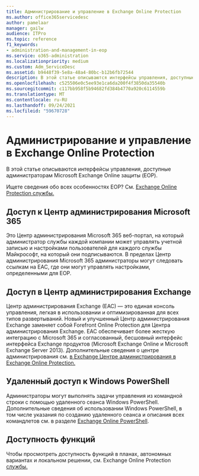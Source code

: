 ```yaml
---
title: Администрирование и управление в Exchange Online Protection
ms.author: office365servicedesc
author: pamelaar
manager: gailw
audience: ITPro
ms.topic: reference
f1_keywords:
- administration-and-management-in-eop
ms.service: o365-administration
ms.localizationpriority: medium
ms.custom: Adm_ServiceDesc
ms.assetid: b9448f39-5e8a-48a4-80bc-b12b6fb72544
description: В этой статье описываются интерфейсы управления, доступные администраторам Microsoft Exchange Online защиты (EOP).
ms.openlocfilehash: c525506e0c5ee93e1ca6da200f4f3850da35540b
ms.sourcegitcommit: c117bb958f5b94682fd384b4770a920c6114559b
ms.translationtype: MT
ms.contentlocale: ru-RU
ms.lasthandoff: 09/24/2021
ms.locfileid: "59670728"
---
```

# <a name="administration-and-management-in-exchange-online-protection"></a>Администрирование и управление в Exchange Online Protection

В этой статье описываются интерфейсы управления, доступные администраторам Microsoft Exchange Online защиты (EOP).
  
Ищете сведения обо всех особенностях EOP? См. [Exchange Online Protection службы.](exchange-online-protection-service-description.md)
  
## <a name="access-to-the-microsoft-365-admin-center"></a>Доступ к Центр администрирования Microsoft 365

Это Центр администрирования Microsoft 365 веб-портал, на который администратор службы каждой компании может управлять учетной записью и настройками пользователей для каждого службы Майкрософт, на который они подписываются. В пределах Центр администрирования Microsoft 365 администраторы могут следовать ссылкам на EAC, где они могут управлять настройками, определенными для EOP.
  
## <a name="access-to-the-exchange-admin-center"></a>Доступ в Центр администрирования Exchange

Центр администрирования Exchange (EAC) — это единая консоль управления, легкая в использовании и оптимизированная для всех типов развертываний. Новый и улучшенный Центр администрирования Exchange заменяет собой Forefront Online Protection для Центра администрирования Exchange. EAC обеспечивает более жесткую интеграцию с Microsoft 365 и согласованный, бесшовный интерфейс интерфейса Exchange продуктов (Microsoft Exchange Online и Microsoft Exchange Server 2013). Дополнительные сведения о центре администрирования см. [в Exchange Центре администрирования в Exchange Online Protection.](/microsoft-365/security/office-365-security/exchange-admin-center-in-exchange-online-protection-eop)
  
## <a name="remote-windows-powershell-access"></a>Удаленный доступ к Windows PowerShell

 Администраторы могут выполнять задачи управления из командной строки с помощью удаленного сеанса Windows PowerShell. Дополнительные сведения об использовании Windows PowerShell, в том числе указания по созданию удаленного сеанса и описания всех командлетов см. в разделе [Exchange Online PowerShell](/powershell/exchange/exchange-online-powershell).
  
## <a name="feature-availability"></a>Доступность функций

Чтобы просмотреть доступность функций в планах, автономных вариантах и локальном решении, см. Exchange Online Protection [службы.](exchange-online-protection-service-description.md)
